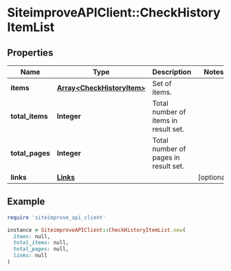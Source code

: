 # SiteimproveAPIClient::CheckHistoryItemList

## Properties

| Name | Type | Description | Notes |
| ---- | ---- | ----------- | ----- |
| **items** | [**Array&lt;CheckHistoryItem&gt;**](CheckHistoryItem.md) | Set of items. |  |
| **total_items** | **Integer** | Total number of items in result set. |  |
| **total_pages** | **Integer** | Total number of pages in result set. |  |
| **links** | [**Links**](Links.md) |  | [optional] |

## Example

```ruby
require 'siteimprove_api_client'

instance = SiteimproveAPIClient::CheckHistoryItemList.new(
  items: null,
  total_items: null,
  total_pages: null,
  links: null
)
```


